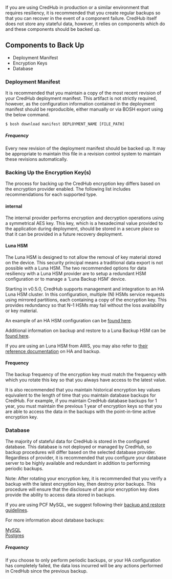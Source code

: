 If you are using CredHub in production or a similar environment that requires resiliency, it is recommended that you create regular backups so that you can recover in the event of a component failure. CredHub itself does not store any stateful data, however, it relies on components which do and these components should be backed up. 

## Components to Back Up

* Deployment Manifest
* Encryption Keys
* Database

### Deployment Manifest

It is recommended that you maintain a copy of the most recent revision of your CredHub deployment manifest. This artifact is not strictly required, however, as the configuration information contained in the deployment manifest should be reproducible, either manually or via BOSH export using the below command. 

```
$ bosh download manifest DEPLOYMENT_NAME [FILE_PATH]
```

##### Frequency
Every new revision of the deployment manifest should be backed up. It may be appropriate to maintain this file in a revision control system to maintain these revisions automatically. 

### Backing Up the Encryption Key(s)

The process for backing up the CredHub encryption key differs based on the encryption provider enabled. The following list includes recommendations for each supported type. 

#### internal

The internal provider performs encryption and decryption operations using a symmetrical AES key. This key, which is a hexadecimal value provided to the application during deployment, should be stored in a secure place so that it can be provided in a future recovery deployment. 

#### Luna HSM

The Luna HSM is designed to not allow the removal of key material stored on the device. This security principal means a traditional data export is not possible with a Luna HSM. The two recommended options for data resiliency with a Luna HSM provider are to setup a redundant HSM configuration or to manage a 'Luna Backup HSM' device. 

Starting in v0.5.0, CredHub supports management and integration to an HA Luna HSM cluster. In this configuration, multiple (N) HSMs service requests using mirrored partitions, each containing a copy of the encryption key. This provides redundancy so that N–1 HSMs may fail without the loss availability or key material. 

An example of an HA HSM configuration can be [found here][1]. 

Additional information on backup and restore to a Luna Backup HSM can be [found here][2].

If you are using an Luna HSM from AWS, you may also refer to [their reference documentation][3] on HA and backup. 

[1]:https://github.com/pivotal-cf/credhub-release/blob/0.6.1/sample-manifests/snippet-hsm-encryption.yml#L26-L58
[2]:http://cloudhsm-safenet-docs.s3.amazonaws.com/007-011136-002_lunasa_5-1_webhelp_rev-a/Content/concepts/about_backup_local_and_remote.htm
[3]:http://docs.aws.amazon.com/cloudhsm/latest/userguide/configuring-ha.html

#### Frequency
The backup frequency of the encryption key must match the frequency with which you rotate this key so that you always have access to the latest value. 

It is also recommended that you maintain historical encryption key values equivalent to the length of time that you maintain database backups for CredHub. For example, if you maintain CredHub database backups for 1 year, you must maintain the previous 1 year of encryption keys so that you are able to access the data in the backups with the point-in-time active encryption key. 


### Database

The majority of stateful data for CredHub is stored in the configured database. This database is not deployed or managed by CredHub, so backup procedures will differ based on the selected database provider. Regardless of provider, it is recommended that you configure your database server to be highly available and redundant in addition to performing periodic backups. 

Note: After rotating your encryption key, it is recommended that you verify a backup with the latest encryption key, then destroy prior backups. This procedure will ensure that the disclosure of an prior encryption key does provide the ability to access data stored in backups.

If you are using PCF MySQL, we suggest following their [backup and restore guidelines](http://docs.pivotal.io/p-mysql/1-8/backup.html).

For more information about database backups:

[MySQL](http://dev.mysql.com/doc/refman/5.7/en/backup-and-recovery.html) <br>
[Postgres](https://www.postgresql.org/docs/9.5/static/backup.html)

##### Frequency
If you choose to only perform periodic backups, or your HA configuration has completely failed, the data loss incurred will be any actions performed in CredHub since the previous backup. 
